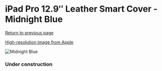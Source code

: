 # iPad Pro 12.9″ Leather Smart Cover - Midnight Blue

[Return to previous page](/ipad_pro129)

[High-resolution image from Apple](https://store.storeimages.cdn-apple.com/8756/as-images.apple.com/is/MPV22?wid=4500&hei=4500&fmt=png)

<div style="width: 384px"><img src="/everyphone/MPV22.png" alt="Midnight Blue"></div>

### Under construction
